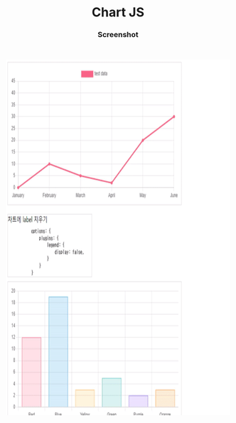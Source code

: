 <h1 align="center">Chart JS</h1>

<h3 align="center">Screenshot</h3>
</br>
<p align="center"> 
<img src="./screenshot_gif.gif" width="800" height="800" />
</p>
